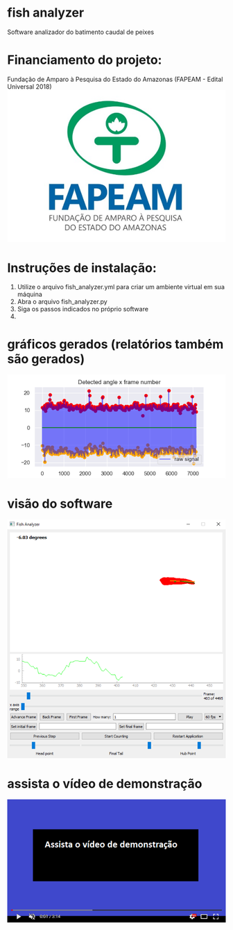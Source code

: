 # fish analyzer
Software analizador do batimento caudal de peixes


# Financiamento do projeto: 
Fundação de Amparo à Pesquisa do Estado do Amazonas (FAPEAM - Edital Universal 2018)
![](logo%20fapeam.jpg)


# Instruções de instalação: 
1) Utilize o arquivo fish_analyzer.yml para criar um ambiente virtual em sua máquina
2) Abra o arquivo fish_analyzer.py
3) Siga os passos indicados no próprio software
4) 

# gráficos gerados (relatórios também são gerados)
![](graphs.png)


# visão do software
![](software.png)


# assista o vídeo de demonstração
[![Watch the video](watch.png)](https://youtu.be/1J3pfspmVz0)


